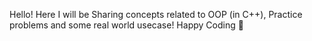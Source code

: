 Hello!
Here I will be Sharing concepts related to OOP (in C++), Practice problems and some real world usecase!
Happy Coding 🤞
